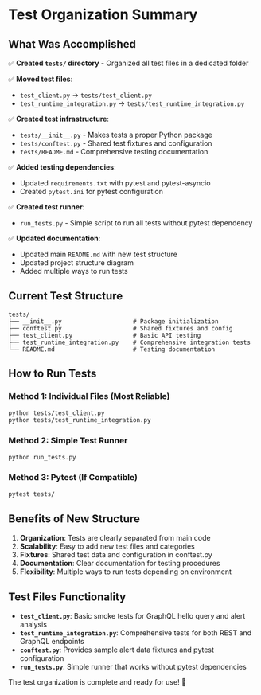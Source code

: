# Test Organization Summary

## What Was Accomplished

✅ **Created `tests/` directory** - Organized all test files in a dedicated folder

✅ **Moved test files**:
- `test_client.py` → `tests/test_client.py`
- `test_runtime_integration.py` → `tests/test_runtime_integration.py`

✅ **Created test infrastructure**:
- `tests/__init__.py` - Makes tests a proper Python package
- `tests/conftest.py` - Shared test fixtures and configuration
- `tests/README.md` - Comprehensive testing documentation

✅ **Added testing dependencies**:
- Updated `requirements.txt` with pytest and pytest-asyncio
- Created `pytest.ini` for pytest configuration

✅ **Created test runner**:
- `run_tests.py` - Simple script to run all tests without pytest dependency

✅ **Updated documentation**:
- Updated main `README.md` with new test structure
- Updated project structure diagram
- Added multiple ways to run tests

## Current Test Structure

```
tests/
├── __init__.py                    # Package initialization
├── conftest.py                    # Shared fixtures and config
├── test_client.py                 # Basic API testing
├── test_runtime_integration.py    # Comprehensive integration tests
└── README.md                      # Testing documentation
```

## How to Run Tests

### Method 1: Individual Files (Most Reliable)
```bash
python tests/test_client.py
python tests/test_runtime_integration.py
```

### Method 2: Simple Test Runner
```bash
python run_tests.py
```

### Method 3: Pytest (If Compatible)
```bash
pytest tests/
```

## Benefits of New Structure

1. **Organization**: Tests are clearly separated from main code
2. **Scalability**: Easy to add new test files and categories
3. **Fixtures**: Shared test data and configuration in conftest.py
4. **Documentation**: Clear documentation for testing procedures
5. **Flexibility**: Multiple ways to run tests depending on environment

## Test Files Functionality

- **`test_client.py`**: Basic smoke tests for GraphQL hello query and alert analysis
- **`test_runtime_integration.py`**: Comprehensive tests for both REST and GraphQL endpoints
- **`conftest.py`**: Provides sample alert data fixtures and pytest configuration
- **`run_tests.py`**: Simple runner that works without pytest dependencies

The test organization is complete and ready for use! 🎉
